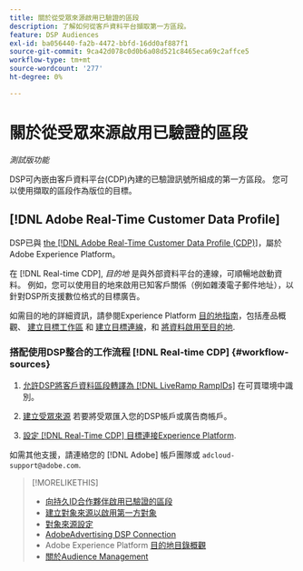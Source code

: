 ```yaml
---
title: 關於從受眾來源啟用已驗證的區段
description: 了解如何從客戶資料平台擷取第一方區段。
feature: DSP Audiences
exl-id: ba056440-fa2b-4472-bbfd-16dd0af887f1
source-git-commit: 9ca42d078c0d0b6a08d521c8465eca69c2affce5
workflow-type: tm+mt
source-wordcount: '277'
ht-degree: 0%

---
```


# 關於從受眾來源啟用已驗證的區段

<!-- Doesn't specifically explain what you can do in our UI -->
*測試版功能*

DSP可內嵌由客戶資料平台(CDP)內建的已驗證訊號所組成的第一方區段。 您可以使用擷取的區段作為版位的目標。

## [!DNL Adobe Real-Time Customer Data Profile]

DSP已與 [the [!DNL Adobe Real-Time Customer Data Profile (CDP)]](https://experienceleague.adobe.com/docs/experience-platform/rtcdp/overview.html)，屬於Adobe Experience Platform。

在 [!DNL Real-time CDP], *目的地* 是與外部資料平台的連線，可順暢地啟動資料。 例如，您可以使用目的地來啟用已知客戶關係（例如雜湊電子郵件地址），以針對DSP所支援數位格式的目標廣告。

如需目的地的詳細資訊，請參閱Experience Platform [目的地指南](https://experienceleague.adobe.com/docs/experience-platform/destinations/home.html)，包括產品概觀、 [建立目標工作區](https://experienceleague.adobe.com/docs/experience-platform/destinations/ui/destinations-workspace.html) 和 [建立目標連線](https://experienceleague.adobe.com/docs/experience-platform/destinations/ui/connect-destination.html)，和 [將資料啟用至目的地](https://experienceleague.adobe.com/docs/experience-platform/destinations/ui/activate/activate-segment-streaming-destinations.html).

### 搭配使用DSP整合的工作流程 [!DNL Real-time CDP] {#workflow-sources}

<!-- Make sure that titles make the distinctions clear -- everything can't be "Activate XXX." -->

1. [允許DSP將客戶資料區段轉譯為 [!DNL LiveRamp RampIDs]](source-durable-id.md) 在可買環境中識別。<!-- I don't think I need this here: This requires DSP account-level and campaign-level settings to enable segment sharing with [!DNL LiveRamp], which will translate customer data to [!DNL RampIDs] to create targetable segments. Your DSP account team will perform this configuration. -->

1. [建立受眾來源](source-create.md) 若要將受眾匯入您的DSP帳戶或廣告商帳戶。

1. [設定 [!DNL Real-Time CDP] 目標連接Experience Platform](https://experienceleague.adobe.com/docs/experience-platform/destinations/catalog/advertising/adobe-advertising-cloud-connection.html).

如需其他支援，請連絡您的 [!DNL Adobe] 帳戶團隊或 `adcloud-support@adobe.com`.

>[!MORELIKETHIS]
>
>* [向持久ID合作夥伴啟用已驗證的區段](source-durable-id.md)
>* [建立對象來源以啟用第一方對象](source-create.md)
>* [對象來源設定](source-settings.md)
>* [AdobeAdvertising DSP Connection](https://experienceleague.adobe.com/docs/experience-platform/destinations/catalog/advertising/adobe-advertising-cloud-connection.html)
>* Adobe Experience Platform [目的地目錄概觀](https://experienceleague.adobe.com/docs/experience-platform/destinations/catalog/overview.html)
>* [關於Audience Management](/help/dsp/audiences/audience-about.md)

